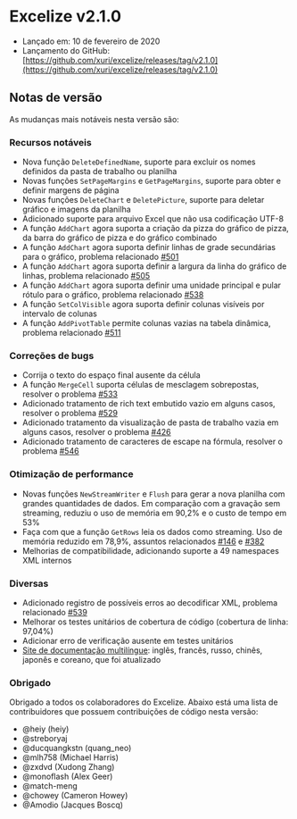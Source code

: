 # Excelize v2.1.0

* Lançado em: 10 de fevereiro de 2020
* Lançamento do GitHub: [https://github.com/xuri/excelize/releases/tag/v2.1.0](https://github.com/xuri/excelize/releases/tag/v2.1.0)

## Notas de versão

As mudanças mais notáveis nesta versão são:

### Recursos notáveis

* Nova função `DeleteDefinedName`, suporte para excluir os nomes definidos da pasta de trabalho ou planilha
* Novas funções `SetPageMargins` e `GetPageMargins`, suporte para obter e definir margens de página
* Novas funções `DeleteChart` e `DeletePicture`, suporte para deletar gráfico e imagens da planilha
* Adicionado suporte para arquivo Excel que não usa codificação UTF-8
* A função `AddChart` agora suporta a criação da pizza do gráfico de pizza, da barra do gráfico de pizza e do gráfico combinado
* A função `AddChart` agora suporta definir linhas de grade secundárias para o gráfico, problema relacionado [#501](https://github.com/xuri/excelize/issues/501)
* A função `AddChart` agora suporta definir a largura da linha do gráfico de linhas, problema relacionado [#505](https://github.com/xuri/excelize/issues/505)
* A função `AddChart` agora suporta definir uma unidade principal e pular rótulo para o gráfico, problema relacionado [#538](https://github.com/xuri/excelize/issues/538)
* A função `SetColVisible` agora suporta definir colunas visíveis por intervalo de colunas
* A função `AddPivotTable` permite colunas vazias na tabela dinâmica, problema relacionado [#511](https://github.com/xuri/excelize/issues/511)

### Correções de bugs

* Corrija o texto do espaço final ausente da célula
* A função `MergeCell` suporta células de mesclagem sobrepostas, resolver o problema [#533](https://github.com/xuri/excelize/issues/533)
* Adicionado tratamento de rich text embutido vazio em alguns casos, resolver o problema [#529](https://github.com/xuri/excelize/issues/529)
* Adicionado tratamento da visualização de pasta de trabalho vazia em alguns casos, resolver o problema [#426](https://github.com/xuri/excelize/issues/426)
* Adicionado tratamento de caracteres de escape na fórmula, resolver o problema [#546](https://github.com/xuri/excelize/issues/546)

### Otimização de performance

* Novas funções `NewStreamWriter` e `Flush` para gerar a nova planilha com grandes quantidades de dados. Em comparação com a gravação sem streaming, reduziu o uso de memória em 90,2% e o custo de tempo em 53%
* Faça com que a função `GetRows` leia os dados como streaming. Uso de memória reduzido em 78,9%, assuntos relacionados [#146](https://github.com/xuri/excelize/issues/146) e [#382](https://github.com/xuri/excelize/issues/382)
* Melhorias de compatibilidade, adicionando suporte a 49 namespaces XML internos

### Diversas

* Adicionado registro de possíveis erros ao decodificar XML, problema relacionado [#539](https://github.com/xuri/excelize/issues/539)
* Melhorar os testes unitários de cobertura de código (cobertura de linha: 97,04%)
* Adicionar erro de verificação ausente em testes unitários
* [Site de documentação multilíngue](https://xuri.me/excelize): inglês, francês, russo, chinês, japonês e coreano, que foi atualizado

### Obrigado

Obrigado a todos os colaboradores do Excelize. Abaixo está uma lista de contribuidores que possuem contribuições de código nesta versão:

* @heiy (heiy)
* @streboryaj
* @ducquangkstn (quang_neo)
* @mlh758 (Michael Harris)
* @zxdvd (Xudong Zhang)
* @monoflash (Alex Geer)
* @match-meng
* @chowey (Cameron Howey)
* @Amodio (Jacques Boscq)
